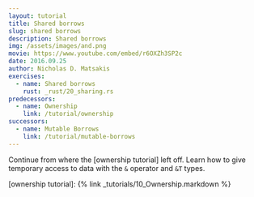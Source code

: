 ```yaml
---
layout: tutorial
title: Shared borrows
slug: shared borrows
description: Shared borrows
img: /assets/images/and.png
movie: https://www.youtube.com/embed/r6OXZh3SP2c
date: 2016.09.25
author: Nicholas D. Matsakis
exercises:
  - name: Shared borrows
    rust: _rust/20_sharing.rs
predecessors:
  - name: Ownership
    link: /tutorial/ownership
successors:
  - name: Mutable Borrows
    link: /tutorial/mutable-borrows
---
```


Continue from where the [ownership tutorial] left off. Learn how to
give temporary access to data with the `&` operator and `&T` types.

[ownership tutorial]: {% link _tutorials/10_Ownership.markdown %}
